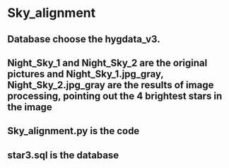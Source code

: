 # Sky_alignment
## Database choose the hygdata_v3.
## Night_Sky_1 and Night_Sky_2 are the original pictures and Night_Sky_1.jpg_gray, Night_Sky_2.jpg_gray are the results of image processing, pointing out the 4 brightest stars in the image
## Sky_alignment.py is the code
## star3.sql is the database
